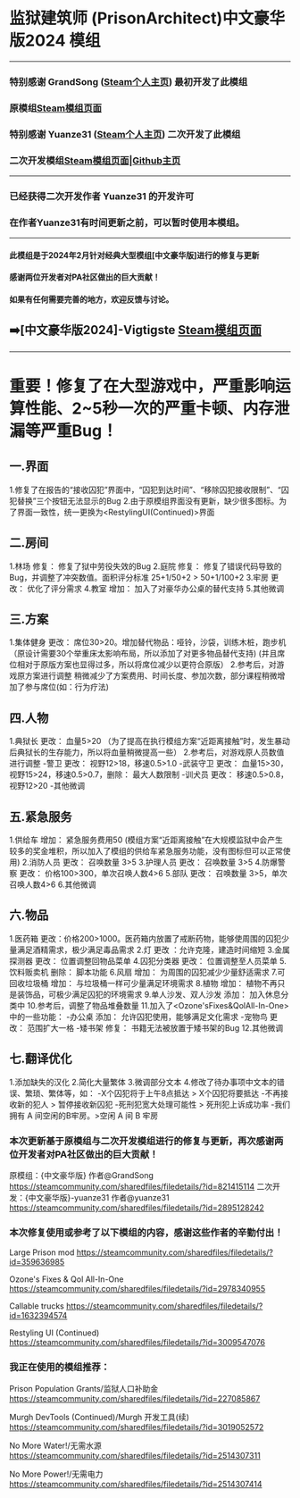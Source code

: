 # 监狱建筑师 (PrisonArchitect)中文豪华版2024 模组
***
### **特别感谢 GrandSong ([Steam个人主页](https://steamcommunity.com/id/grandsong/)) 最初开发了此模组**
### **原模组[Steam模组页面](https://steamcommunity.com/sharedfiles/filedetails/?id=821415114)**
### **特别感谢 Yuanze31 ([Steam个人主页](https://steamcommunity.com/id/yuanze31/)) 二次开发了此模组**
### **二次开发模组[Steam模组页面](https://steamcommunity.com/sharedfiles/filedetails/?id=2895128242)|[Github主页](https://github.com/yuanze31/All-in-One-Deluxe)**
***
### 已经获得二次开发作者 Yuanze31 的开发许可
### 在作者Yuanze31有时间更新之前，可以暂时使用本模组。
***
#### 此模组是于2024年2月针对经典大型模组[中文豪华版]进行的修复与更新
#### 感谢两位开发者对PA社区做出的巨大贡献！
#### 如果有任何需要完善的地方，欢迎反馈与讨论。
## ➡️[中文豪华版2024]-Vigtigste [Steam模组页面]()
***
# 重要！修复了在大型游戏中，严重影响运算性能、2~5秒一次的严重卡顿、内存泄漏等严重Bug！


## 一.界面
1.修复了在报告的“接收囚犯”界面中，“囚犯到达时间”、“移除囚犯接收限制”、“囚犯替换”三个按钮无法显示的Bug
2.由于原模组界面没有更新，缺少很多图标。为了界面一致性，统一更换为<RestylingUI(Continued)>界面

## 二.房间
1.林场 修复： 修复了狱中劳役失效的Bug
2.庭院 修复： 修复了错误代码导致的Bug，并调整了冲突数值。面积评分标准 25+1/50+2 > 50+1/100+2
3.牢房 更改： 优化了评分需求
4.教室 增加： 加入了对豪华办公桌的替代支持
5.其他微调

## 三.方案
1.集体健身 更改： 席位30>20。增加替代物品：哑铃，沙袋，训练木桩，跑步机
（原设计需要30个举重床太影响布局，所以添加了对更多物品替代支持)
(并且席位相对于原版方案也显得过多，所以将席位减少以更符合原版）
2.参考<LargePrisonMod>后，对游戏原方案进行调整
稍微减少了方案费用、时间长度、参加次数，部分课程稍微增加了参与席位(如：行为疗法)

## 四.人物
1.典狱长 更改： 血量5>20
（为了提高在执行模组方案“近距离接触”时，发生暴动后典狱长的生存能力，所以将血量稍微提高一些）
2.参考<LargePrisonMod>后，对游戏原人员数值进行调整
-警卫 更改： 视野12>18，移速0.5>1.0
-武装守卫 更改： 血量15>30，视野15>24，移速0.5>0.7，删除： 最大人数限制
-训犬员 更改： 移速0.5>0.8，视野12>20
-其他微调

## 五.紧急服务
1.供给车 增加： 紧急服务费用50
(模组方案“近距离接触”在大规模监狱中会产生较多的奖金堆积，所以加入了<CallableTrucks>模组的供给车紧急服务功能，没有图标但可以正常使用)
2.消防人员 更改： 召唤数量 3>5
3.护理人员 更改： 召唤数量 3>5
4.防爆警察 更改： 价格100>300，单次召唤人数4>6
5.部队 更改： 召唤数量 3>5，单次召唤人数4>6
6.其他微调

## 六.物品
1.医药箱 更改：价格200>1000。医药箱内放置了戒断药物，能够使周围的囚犯少量满足酒精需求，极少满足毒品需求
2.灯 更改 ：允许克隆，建造时间缩短
3.金属探测器 更改： 位置调整回物品菜单
4.囚犯分类器 更改： 位置调整至人员菜单
5.饮料贩卖机 删除： 脚本功能
6.风扇 增加： 为周围的囚犯减少少量舒适需求
7.可回收垃圾桶 增加： 与垃圾桶一样可少量满足环境需求
8.植物 增加： 植物不再只是装饰品，可极少满足囚犯的环境需求
9.单人沙发、双人沙发 添加： 加入休息分类中
10.参考<LargePrisonMod>后，调整了物品堆叠数量
11.加入了<Ozone'sFixes&QolAll-In-One>中的一些功能：
-办公桌 添加： 允许囚犯使用，能够满足文化需求
-宠物鸟 更改： 范围扩大一格
-矮书架 修复： 书籍无法被放置于矮书架的Bug
12.其他微调

## 七.翻译优化
1.添加缺失的汉化
2.简化大量繁体
3.微调部分文本
4.修改了待办事项中文本的错误、繁琐、繁体等，如：
-X个囚犯将于上午8点抵达 > X个囚犯将要抵达
-不再接收新的犯人 > 暂停接收新囚犯
-死刑犯宽大处理可能性 > 死刑犯上诉成功率
-我们拥有 A 间空闲的B牢房。>空闲 A 间 B 牢房





### 本次更新基于原模组与二次开发模组进行的修复与更新，再次感谢两位开发者对PA社区做出的巨大贡献！
原模组：{中文豪华版}	作者@GrandSong
https://steamcommunity.com/sharedfiles/filedetails/?id=821415114
二次开发：{中文豪华版}-yuanze31	作者@yuanze31
https://steamcommunity.com/sharedfiles/filedetails/?id=2895128242


### 本次修复使用或参考了以下模组的内容，感谢这些作者的辛勤付出！
Large Prison mod
https://steamcommunity.com/sharedfiles/filedetails/?id=359636985

Ozone's Fixes & Qol All-In-One
https://steamcommunity.com/sharedfiles/filedetails/?id=2978340955

Callable trucks
https://steamcommunity.com/sharedfiles/filedetails/?id=1632394574

Restyling UI (Continued)
https://steamcommunity.com/sharedfiles/filedetails/?id=3009547076

### 我正在使用的模组推荐：
Prison Population Grants/监狱人口补助金
https://steamcommunity.com/sharedfiles/filedetails/?id=227085867

Murgh DevTools (Continued)/Murgh 开发工具(续)
https://steamcommunity.com/sharedfiles/filedetails/?id=3019052572

No More Water!/无需水源
https://steamcommunity.com/sharedfiles/filedetails/?id=2514307311

No More Power!/无需电力
https://steamcommunity.com/sharedfiles/filedetails/?id=2514307414

